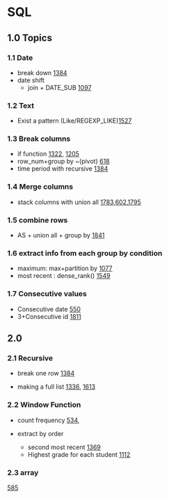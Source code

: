 # SQL

## 1.0 Topics
### 1.1 Date
* break down [1384](1301-1700/1384Total_sales_amount_by_year.sql)
* date shift
  + join + DATE_SUB [1097](1001-1300/1097.Game_play_analysi_V.sql)

### 1.2 Text
  + Exist a pattern (Like/REGEXP_LIKE)[1527](1301-1700/1527.Patients_with_a_condition.sql)

### 1.3 Break columns
  + if function [1322](1301-1700/1322.Ads_performance.sql), [1205](1001-1300/1205.Monthly_transction_ii.sql)
  + row_num+group by ~(pivot) [618](100-1000/618.Students_report_by_geography.sql)
  + time period with recursive [1384](1301-1700/1384Total_sales_amount_by_year.sql)

### 1.4 Merge columns
  + stack columns with union all [1783](1301-1700/1783.Grand_Slam_Titles.sql),[602](100-1000/602.Friend_request_ii_who_has_the_most_freiends.sql),[1795](1701-2000/1795.Rearrange_products_table.sql)


### 1.5 combine rows
  + AS + union all + group by [1841](1701-2000/1841.League_statistics.sql)

### 1.6 extract info from each group by condition
  + maximum: max+partition by [1077](1001-1300/1077.Project_employee_ii.sql)
  + most recent : dense_rank() [1549](1301-1700/1549.The_most_recent_orders_for_each_product.sql)

### 1.7 Consecutive values
  +  Consecutive date [550](100-1000/550.Game_play_analysis_IV.sql)
  +  3+Consecutive id [1811](1701-2000/1811.Find_interview_candidates.sql)



## 2.0
### 2.1 Recursive
* break one row [1384](1301-1700/1384Total_sales_amount_by_year.sql)

* making a full list [1336](1301-1700/1336.Number_of_trans.sql), [1613](1301-1700/1613.Find_the_missing_ids.sql)

### 2.2 Window Function

* count frequency [534](100-1000/534Game_play_analysis.sql),

* extract by order
  + second most recent [1369](1301-1700/1369.Get_the_second_most_recent_activity.sql)
  + Highest grade for each student [1112](1001-1300/1112Highest_grade_for_each_student.sql)

### 2.3 array
  [585](100-1000/585.Investment_in_2016.sql)
